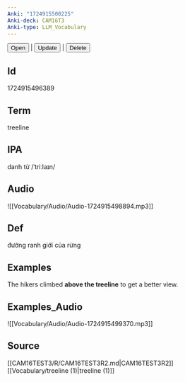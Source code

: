 ```yaml
---
Anki: "1724915500225"
Anki-deck: CAM16T3
Anki-type: LLM_Vocabulary
---
```

<button class="anki-btn-open">Open</button> | <button class="anki-btn-update">Update</button> | <button class="anki-btn-delete">Delete</button>

## Id
1724915496389
## Term
treeline
## IPA
danh từ /ˈtriːlaɪn/
## Audio
 ![[Vocabulary/Audio/Audio-1724915498894.mp3]]
## Def
 đường ranh giới của rừng

## Examples
The hikers climbed **above the treeline** to get a better view. 

## Examples_Audio
![[Vocabulary/Audio/Audio-1724915499370.mp3]]
## Source
 [[CAM16TEST3/R/CAM16TEST3R2.md|CAM16TEST3R2]] [[Vocabulary/treeline (1)|treeline (1)]]